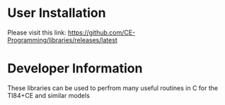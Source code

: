 # User Installation
Please visit this link: https://github.com/CE-Programming/libraries/releases/latest

# Developer Information
These libraries can be used to perfrom many useful routines in C for the TI84+CE and similar models
